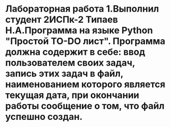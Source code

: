 # Лабораторная работа 1.Выполнил студент 2ИСПк-2 Типаев Н.А.Программа на языке Python "Простой TO-DO лист". Программа должна содержит в себе: ввод пользователем своих задач, запись этих задач в файл, наименованием которого является текущая дата, при окончании работы сообщение о том, что файл успешно создан.
